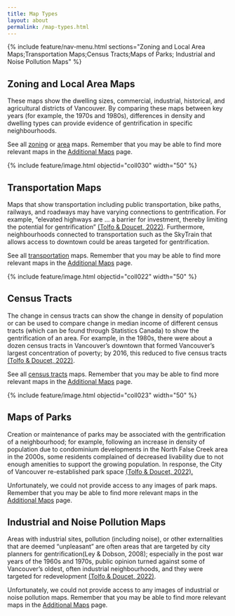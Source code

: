 ```yaml
---
title: Map Types
layout: about
permalink: /map-types.html
---
```


{% include feature/nav-menu.html sections="Zoning and Local Area Maps;Transportation Maps;Census Tracts;Maps of Parks; Industrial and Noise Pollution Maps" %}


## Zoning and Local Area Maps
These maps show the dwelling sizes, commercial, industrial, historical, and agricultural districts of Vancouver. By comparing these maps between key years (for example, the 1970s and 1980s), differences in density and dwelling types can provide evidence of gentrification in specific neighbourhoods. 

See all [zoning](/browse.html#zoning) or [area](/browse.html#local%20area) maps. Remember that you may be able to find more relevant maps in the [Additional Maps](/additional-maps.html) page.

{% include feature/image.html objectid="coll030" width="50" %}


## Transportation Maps
Maps that show transportation including public transportation, bike paths, railways, and roadways may have varying connections to gentrification. For example, “elevated highways are … a barrier for investment, thereby limiting the potential for gentrification” [(Tolfo & Doucet, 2022)](/citations.html). Furthermore, neighbourhoods connected to transportation such as the SkyTrain that allows access to downtown could be areas targeted for gentrification.

See all [transportation](/browse.html#transportation) maps. Remember that you may be able to find more relevant maps in the [Additional Maps](/additional-maps.html) page.

{% include feature/image.html objectid="coll022" width="50" %}

## Census Tracts
The change in census tracts can show the change in density of population or can be used to compare change in median income of different census tracts (which can be found through Statistics Canada) to show the gentrification of an area. For example, in the 1980s, there were about a dozen census tracts in Vancouver’s downtown that formed Vancouver’s largest concentration of poverty; by 2016, this reduced to five census tracts [(Tolfo & Doucet, 2022)](/citations.html).

See all [census tracts](/browse.html#census%20districts) maps. Remember that you may be able to find more relevant maps in the [Additional Maps](/additional-maps.html) page.

{% include feature/image.html objectid="coll023" width="50" %}


## Maps of Parks
Creation or maintenance of parks may be associated with the gentrification of a neighbourhood; for example, following an increase in density of population due to condominium developments in the North False Creek area in the 2000s, some residents complained of decreased livability due to not enough amenities to support the growing population. In response, the City of Vancouver re-established park space [(Tolfo & Doucet, 2022).](/citations.html)

Unfortunately, we could not provide access to any images of park maps. Remember that you may be able to find more relevant maps in the [Additional Maps](/additional-maps.html) page.


## Industrial and Noise Pollution Maps
Areas with industrial sites, pollution (including noise), or other externalities that are deemed “unpleasant” are often areas that are targeted by city planners for gentrification(Ley & Dobson, 2008); especially in the post war years of the 1960s and 1970s, public opinion turned against some of Vancouver’s oldest, often industrial neighbourhoods, and they were targeted for redevelopment [(Tolfo & Doucet, 2022)](/citations.html). 

Unfortunately, we could not provide access to any images of industrial or noise pollution maps. Remember that you may be able to find more relevant maps in the [Additional Maps](/additional-maps.html) page.